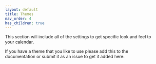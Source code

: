 ```yaml
---
layout: default
title: Themes
nav_order: 4
has_children: true
---
```


This section will include all of the settings to get specific look and feel to your calendar.

If you have a theme that you like to use please add this to the documentation or submit it as an issue to get it added here.

